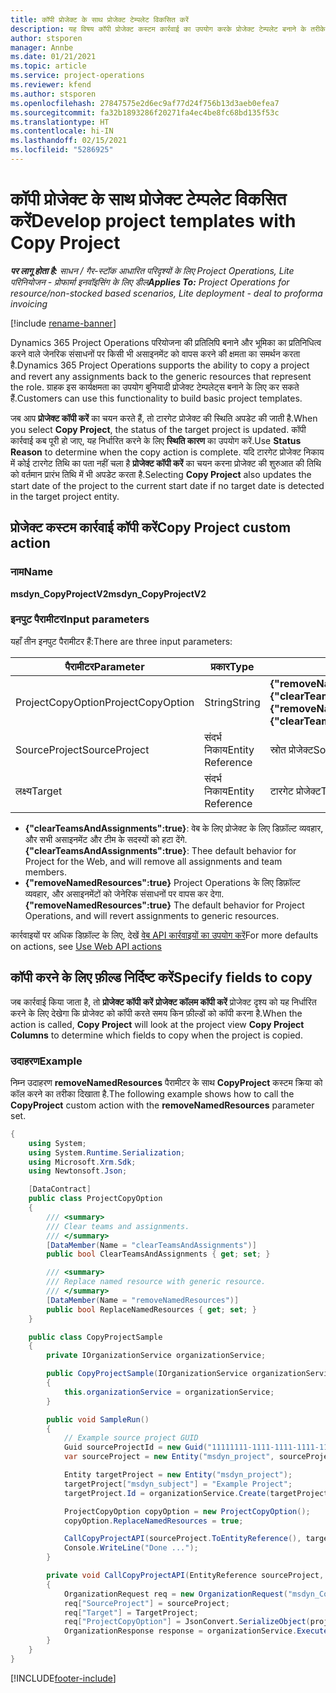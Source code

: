 ```yaml
---
title: कॉपी प्रोजेक्ट के साथ प्रोजेक्ट टेम्पलेट विकसित करें
description: यह विषय कॉपी प्रोजेक्ट कस्टम कार्रवाई का उपयोग करके प्रोजेक्ट टेम्पलेट बनाने के तरीके के बारे में जानकारी प्रदान करता है.
author: stsporen
manager: Annbe
ms.date: 01/21/2021
ms.topic: article
ms.service: project-operations
ms.reviewer: kfend
ms.author: stsporen
ms.openlocfilehash: 27847575e2d6ec9af77d24f756b13d3aeb0efea7
ms.sourcegitcommit: fa32b1893286f20271fa4ec4be8fc68bd135f53c
ms.translationtype: HT
ms.contentlocale: hi-IN
ms.lasthandoff: 02/15/2021
ms.locfileid: "5286925"
---
```

# <a name="develop-project-templates-with-copy-project"></a><span data-ttu-id="f4571-103">कॉपी प्रोजेक्ट के साथ प्रोजेक्ट टेम्पलेट विकसित करें</span><span class="sxs-lookup"><span data-stu-id="f4571-103">Develop project templates with Copy Project</span></span>

<span data-ttu-id="f4571-104">_**पर लागू होता है:** साधन / गैर-स्टॉक आधारित परिदृश्यों के लिए Project Operations, Lite परिनियोजन - प्रोफार्मा इनवॉइसिंग के लिए डील_</span><span class="sxs-lookup"><span data-stu-id="f4571-104">_**Applies To:** Project Operations for resource/non-stocked based scenarios, Lite deployment - deal to proforma invoicing_</span></span>

[!include [rename-banner](~/includes/cc-data-platform-banner.md)]

<span data-ttu-id="f4571-105">Dynamics 365 Project Operations परियोजना की प्रतिलिपि बनाने और भूमिका का प्रतिनिधित्व करने वाले जेनरिक संसाधनों पर किसी भी असाइनमेंट को वापस करने की क्षमता का समर्थन करता है.</span><span class="sxs-lookup"><span data-stu-id="f4571-105">Dynamics 365 Project Operations supports the ability to copy a project and revert any assignments back to the generic resources that represent the role.</span></span> <span data-ttu-id="f4571-106">ग्राहक इस कार्यक्षमता का उपयोग बुनियादी प्रोजेक्ट टेम्पलेट्स बनाने के लिए कर सकते हैं.</span><span class="sxs-lookup"><span data-stu-id="f4571-106">Customers can use this functionality to build basic project templates.</span></span>

<span data-ttu-id="f4571-107">जब आप **प्रोजेक्ट कॉपी करें** का चयन करते हैं, तो टारगेट प्रोजेक्ट की स्थिति अपडेट की जाती है.</span><span class="sxs-lookup"><span data-stu-id="f4571-107">When you select **Copy Project**, the status of the target project is updated.</span></span> <span data-ttu-id="f4571-108">कॉपी कार्रवाई कब पूरी हो जाए, यह निर्धारित करने के लिए **स्थिति कारण** का उपयोग करें.</span><span class="sxs-lookup"><span data-stu-id="f4571-108">Use **Status Reason** to determine when the copy action is complete.</span></span> <span data-ttu-id="f4571-109">यदि टारगेट प्रोजेक्ट निकाय में कोई टारगेट तिथि का पता नहीं चला है **प्रोजेक्ट कॉपी करें** का चयन करना प्रोजेक्ट की शुरुआत की तिथि को वर्तमान प्रारंभ तिथि में भी अपडेट करता है.</span><span class="sxs-lookup"><span data-stu-id="f4571-109">Selecting **Copy Project** also updates the start date of the project to the current start date if no target date is detected in the target project entity.</span></span>

## <a name="copy-project-custom-action"></a><span data-ttu-id="f4571-110">प्रोजेक्ट कस्टम कार्रवाई कॉपी करें</span><span class="sxs-lookup"><span data-stu-id="f4571-110">Copy Project custom action</span></span> 

### <a name="name"></a><span data-ttu-id="f4571-111">नाम</span><span class="sxs-lookup"><span data-stu-id="f4571-111">Name</span></span> 

<span data-ttu-id="f4571-112">**msdyn_CopyProjectV2**</span><span class="sxs-lookup"><span data-stu-id="f4571-112">**msdyn_CopyProjectV2**</span></span>

### <a name="input-parameters"></a><span data-ttu-id="f4571-113">इनपुट पैरामीटर</span><span class="sxs-lookup"><span data-stu-id="f4571-113">Input parameters</span></span>
<span data-ttu-id="f4571-114">यहाँ तीन इनपुट पैरामीटर हैं:</span><span class="sxs-lookup"><span data-stu-id="f4571-114">There are three input parameters:</span></span>

| <span data-ttu-id="f4571-115">पैरामीटर</span><span class="sxs-lookup"><span data-stu-id="f4571-115">Parameter</span></span>          | <span data-ttu-id="f4571-116">प्रकार</span><span class="sxs-lookup"><span data-stu-id="f4571-116">Type</span></span>   | <span data-ttu-id="f4571-117">मान</span><span class="sxs-lookup"><span data-stu-id="f4571-117">Values</span></span>                                                   | 
|--------------------|--------|----------------------------------------------------------|
| <span data-ttu-id="f4571-118">ProjectCopyOption</span><span class="sxs-lookup"><span data-stu-id="f4571-118">ProjectCopyOption</span></span>  | <span data-ttu-id="f4571-119">String</span><span class="sxs-lookup"><span data-stu-id="f4571-119">String</span></span> | <span data-ttu-id="f4571-120">**{"removeNamedResources":true}** या **{"clearTeamsAndAssignments":true}**</span><span class="sxs-lookup"><span data-stu-id="f4571-120">**{"removeNamedResources":true}** or **{"clearTeamsAndAssignments":true}**</span></span> |
| <span data-ttu-id="f4571-121">SourceProject</span><span class="sxs-lookup"><span data-stu-id="f4571-121">SourceProject</span></span>      | <span data-ttu-id="f4571-122">संदर्भ निकाय</span><span class="sxs-lookup"><span data-stu-id="f4571-122">Entity Reference</span></span> | <span data-ttu-id="f4571-123">स्रोत प्रोजेक्ट</span><span class="sxs-lookup"><span data-stu-id="f4571-123">Source Project</span></span> |
| <span data-ttu-id="f4571-124">लक्ष्य</span><span class="sxs-lookup"><span data-stu-id="f4571-124">Target</span></span>             | <span data-ttu-id="f4571-125">संदर्भ निकाय</span><span class="sxs-lookup"><span data-stu-id="f4571-125">Entity Reference</span></span> | <span data-ttu-id="f4571-126">टारगेट प्रोजेक्ट</span><span class="sxs-lookup"><span data-stu-id="f4571-126">Target Project</span></span> |


- <span data-ttu-id="f4571-127">**{"clearTeamsAndAssignments":true}**: वेब के लिए प्रोजेक्ट के लिए डिफ़ॉल्ट व्यवहार, और सभी असाइनमेंट और टीम के सदस्यों को हटा देंगे.</span><span class="sxs-lookup"><span data-stu-id="f4571-127">**{"clearTeamsAndAssignments":true}**: Thee default behavior for Project for the Web, and will remove all assignments and team members.</span></span>
- <span data-ttu-id="f4571-128">**{"removeNamedResources":true}** Project Operations के लिए डिफ़ॉल्ट व्यवहार, और असाइनमेंटों को जेनेरिक संसाधनों पर वापस कर देगा.</span><span class="sxs-lookup"><span data-stu-id="f4571-128">**{"removeNamedResources":true}** The default behavior for Project Operations, and will revert assignments to generic resources.</span></span>

<span data-ttu-id="f4571-129">कार्रवाइयों पर अधिक डिफ़ॉल्ट के लिए, देखें [वेब API कार्रवाइयों का उपयोग करें](https://docs.microsoft.com/powerapps/developer/common-data-service/webapi/use-web-api-actions)</span><span class="sxs-lookup"><span data-stu-id="f4571-129">For more defaults on actions, see [Use Web API actions](https://docs.microsoft.com/powerapps/developer/common-data-service/webapi/use-web-api-actions)</span></span>

## <a name="specify-fields-to-copy"></a><span data-ttu-id="f4571-130">कॉपी करने के लिए फ़ील्ड निर्दिष्ट करें</span><span class="sxs-lookup"><span data-stu-id="f4571-130">Specify fields to copy</span></span> 
<span data-ttu-id="f4571-131">जब कार्रवाई किया जाता है, तो **प्रोजेक्ट कॉपी करें** **प्रोजेक्ट कॉलम कॉपी करें** प्रोजेक्ट दृश्य को यह निर्धारित करने के लिए देखेगा कि प्रोजेक्ट को कॉपी करते समय किन फ़ील्डों को कॉपी करना है.</span><span class="sxs-lookup"><span data-stu-id="f4571-131">When the action is called, **Copy Project** will look at the project view **Copy Project Columns** to determine which fields to copy when the project is copied.</span></span>


### <a name="example"></a><span data-ttu-id="f4571-132">उदाहरण</span><span class="sxs-lookup"><span data-stu-id="f4571-132">Example</span></span>
<span data-ttu-id="f4571-133">निम्न उदाहरण **removeNamedResources** पैरामीटर के साथ **CopyProject** कस्टम क्रिया को कॉल करने का तरीका दिखाता है.</span><span class="sxs-lookup"><span data-stu-id="f4571-133">The following example shows how to call the **CopyProject** custom action with the **removeNamedResources** parameter set.</span></span>
```C#
{
    using System;
    using System.Runtime.Serialization;
    using Microsoft.Xrm.Sdk;
    using Newtonsoft.Json;

    [DataContract]
    public class ProjectCopyOption
    {
        /// <summary>
        /// Clear teams and assignments.
        /// </summary>
        [DataMember(Name = "clearTeamsAndAssignments")]
        public bool ClearTeamsAndAssignments { get; set; }

        /// <summary>
        /// Replace named resource with generic resource.
        /// </summary>
        [DataMember(Name = "removeNamedResources")]
        public bool ReplaceNamedResources { get; set; }
    }

    public class CopyProjectSample
    {
        private IOrganizationService organizationService;

        public CopyProjectSample(IOrganizationService organizationService)
        {
            this.organizationService = organizationService;
        }

        public void SampleRun()
        {
            // Example source project GUID
            Guid sourceProjectId = new Guid("11111111-1111-1111-1111-111111111111");
            var sourceProject = new Entity("msdyn_project", sourceProjectId);

            Entity targetProject = new Entity("msdyn_project");
            targetProject["msdyn_subject"] = "Example Project";
            targetProject.Id = organizationService.Create(targetProject);

            ProjectCopyOption copyOption = new ProjectCopyOption();
            copyOption.ReplaceNamedResources = true;

            CallCopyProjectAPI(sourceProject.ToEntityReference(), targetProject.ToEntityReference(), copyOption);
            Console.WriteLine("Done ...");
        }

        private void CallCopyProjectAPI(EntityReference sourceProject, EntityReference TargetProject, ProjectCopyOption projectCopyOption)
        {
            OrganizationRequest req = new OrganizationRequest("msdyn_CopyProjectV2");
            req["SourceProject"] = sourceProject;
            req["Target"] = TargetProject;
            req["ProjectCopyOption"] = JsonConvert.SerializeObject(projectCopyOption);
            OrganizationResponse response = organizationService.Execute(req);
        }
    }
}
```


[!INCLUDE[footer-include](../includes/footer-banner.md)]